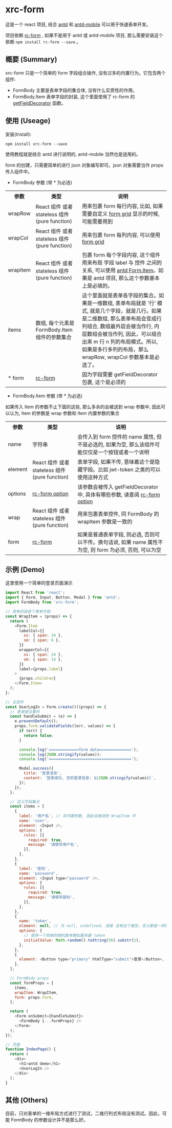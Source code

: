 # xrc-form

这是一个 react 项目, 结合 [antd](https://ant.design/) 和 [antd-mobile](https://mobile.ant.design/) 可以用于快速表单开发。

项目依赖 [rc-form](https://github.com/react-component/form) , 如果不是用于 antd 或 antd-mobile 项目, 那么需要安装这个依赖 `npm install rc-form --save` 。

## 概要 (Summary)
xrc-form 只是一个简单的 form 字段组合操作, 没有过多的内置行为。它包含两个组件:

- FormBody 主要是表单字段的集合体, 没有什么实质性的作用。
- FormBody.Item 表单字段的封装, 这个里面使用了 rc-form 的 [getFieldDecorator](https://github.com/react-component/form#getfielddecoratornamestring-option-object-reactnode-reactnode) 函数。

## 使用 (Useage)

安装(Install):

 `npm install xrc-form --save`

使用教程就是结合 antd 进行说明的, antd-mobile 当然也是适用的。

form 的创建，只需要简单的进行 json 对象编写即可。json 对象需要当作 props 传入组件中。

- FormBody 参数 (带 * 为必选)

<table>
<tr>
<th>参数</th>
<th>类型</th>
<th>说明</th>
</tr>
<tr>
<td>wrapRow</td>
<td>React 组件 或者 stateless 组件 (pure function)</td>
<td>用来包裹 form 每行内容, 比如, 如果需要自定义 <a href="https://ant.design/components/grid-cn/#Row">form grid</a> 显示的时候, 可能需要用到</td>
</tr>
<tr>
<td>wrapCol</td>
<td>React 组件 或者 stateless 组件 (pure function)</td>
<td>用来包裹 form 每列内容, 可以使用 <a href="https://ant.design/components/grid-cn/#Col">form grid</a> </td>
</tr>
<tr>
<td>wrapItem</td>
<td>React 组件 或者 stateless 组件 (pure function)</td>
<td>包裹 form 每个字段内容, 这个组件用来布局 字段 label 与 控件 之间的关系, 可以使用 <a href="https://ant.design/components/form-cn/#Form.Item">antd Form.Item</a>。如果是 antd 项目, 那么这个参数基本上是必填的。 </td>
</tr>
<tr>
<td>items</td>
<td>数组, 每个元素是 FormBody.Item 组件的参数集合</td>
<td>这个里面就是表单各字段的集合。如果是一维数组, 表单布局就是 '行' 模式, 就是几个字段，就是几行。如果是二维数组, 那么表单布局会变成行列组合, 数组最外层会被当作行, 内层数组会被当作列, 因此，可以组合出来 m 行 n 列的布局模式。所以, 如果是多行多列的布局，那么 wrapRow, wrapCol 参数基本是必选了。</td>
</tr>
<tr>
<td>* form</td>
<td><a href="https://github.com/react-component/form#rc-form">rc-form</a></td>
<td>因为字段需要 getFieldDecorator 包裹, 这个是必须的</td>
</tr>
</table>


- FormBody.Item 参数 (带 * 为必选)

如果传入 Item 的参数不止下面的这些, 那么多余的会被送到 wrap 参数中, 因此可以认为, Item 的参数是 wrap 参数和 Item 内置参数的集合

<table>
<tr>
<th>参数</th>
<th>类型</th>
<th>说明</th>
</tr>
<tr>
<td>name</td>
<td>字符串</td>
<td>会传入到 form 控件的 name 属性, 但不是必选的, 如果为空, 那么该组件可能仅仅是一个按钮或者一个说明</td>
</tr>
<tr>
<td>element</td>
<td>React 组件 或者 stateless 组件 (pure function)</td>
<td>表单字段, 如果不传, 意味着这个是隐藏字段。比如 jwt-token 之类的可以使用这种方式 </td>
</tr>
<tr>
<td>options</td>
<td><a href="https://github.com/react-component/form#option-object">rc-form option</a></td>
<td>该参数会被传入 getFieldDecorator 中, 具体有哪些参数, 请查阅 <a href="https://github.com/react-component/form#option-object">rc-form option</a> </td>
</tr>
<tr>
<td>wrap</td>
<td>React 组件 或者 stateless 组件 (pure function)</td>
<td>用来包裹表单控件, 同 FormBody 的 wrapItem 参数是一致的</td>
</tr>
<tr>
<td>form</td>
<td><a href="https://github.com/react-component/form#rc-form">rc-form</a></td>
<td>如果是普通表单字段, 则必选, 否则可以不传。换句话说, 如果 name 属性不为空, 则 form 为必须, 否则, 可以为空</td>
</tr>
</table>

## 示例 (Demo)

这里使用一个简单的登录页面演示

```javascript
import React from 'react';
import { Form, Input, Button, Modal } from 'antd';
import FormBody from 'xrc-form';

// 用来封装各个表单字段
const WrapItem = (props) => {
  return (
    <Form.Item
      labelCol={{
        xs: { span: 24 },
        sm: { span: 6 },
      }}
      wrapperCol={{
        xs: { span: 24 },
        sm: { span: 14 },
      }}
      label={props.label}
    >
      {props.children}
    </Form.Item>
  );
};

// 主控件
const UserLogIn = Form.create()((props) => {
  // 表单提交事件
  const handleSubmit = (e) => {
    e.preventDefault();
    props.form.validateFields((err, values) => {
      if (err) {
        return false;
      }

      console.log('=============form data==============');
      console.log(JSON.stringify(values));
      console.log('====================================');

      Modal.success({
        title: '登录消息',
        content: `登录成功, 您的登录信息: ${JSON.stringify(values)}`,
      });
    });
  };

  // 定义字段集合
  const items = [
    {
      label: '用户名', // 非内置参数, 因此会被送到 WrapItem 中
      name: 'user',
      element: <Input />,
      options: {
        rules: [{
          required: true,
          message: '请填写用户名',
        }],
      },
    },
    {
      label: '密码',
      name: 'password',
      element: <Input type="password" />,
      options: {
        rules: [{
          required: true,
          message: '请填写密码',
        }],
      },
    },
    {
      name: 'token',
      element: null, // 为 null, undefined, 或者 没有这个属性，含义都是一样的
      options: {
        // 使用一个简单的随机数来模拟服务器 token
        initialValue: Math.random().toString(36).substr(2),
      },
    },
    {
      element: <Button type="primary" htmlType="submit">登录</Button>,
    },
  ];

  // FormBody props
  const formProps = {
    items,
    wrapItem: WrapItem,
    form: props.form,
  };

  return (
    <Form onSubmit={handleSubmit}>
      <FormBody {...formProps} />
    </Form>
  );
});

// 页面
function IndexPage() {
  return (
    <div>
      <h1>antd demo</h1>
      <UserLogIn />
    </div>
  );
}
```
## 其他 (Others)
目前，只对表单的一维布局方式进行了测试，二维行列式布局没有测试。因此，可能 FormBody 的参数设计并不是那么好。

